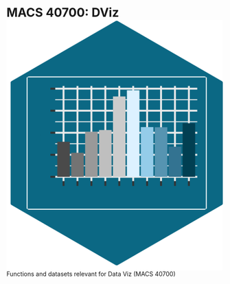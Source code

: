 # MACS 40700: DViz <img src="img/logo.png" align="right" />

Functions and datasets relevant for Data Viz (MACS 40700)
